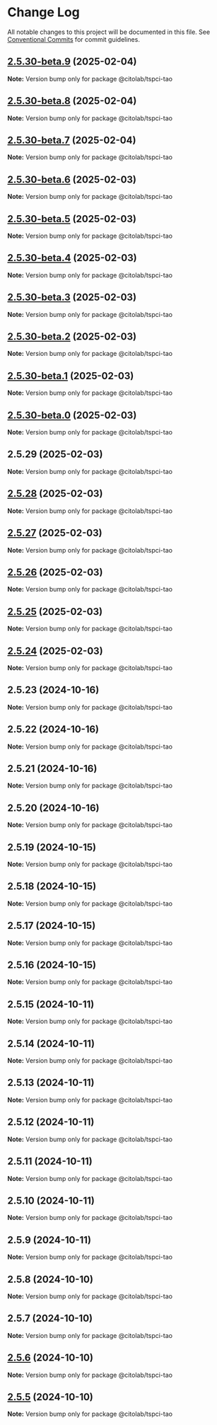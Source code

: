 # Change Log

All notable changes to this project will be documented in this file.
See [Conventional Commits](https://conventionalcommits.org) for commit guidelines.

## [2.5.30-beta.9](https://github.com/Citolab/tspci/compare/v2.5.30-beta.8...v2.5.30-beta.9) (2025-02-04)

**Note:** Version bump only for package @citolab/tspci-tao





## [2.5.30-beta.8](https://github.com/Citolab/tspci/compare/v2.5.30-beta.7...v2.5.30-beta.8) (2025-02-04)

**Note:** Version bump only for package @citolab/tspci-tao





## [2.5.30-beta.7](https://github.com/Citolab/tspci/compare/v2.5.30-beta.6...v2.5.30-beta.7) (2025-02-04)

**Note:** Version bump only for package @citolab/tspci-tao





## [2.5.30-beta.6](https://github.com/Citolab/tspci/compare/v2.5.30-beta.5...v2.5.30-beta.6) (2025-02-03)

**Note:** Version bump only for package @citolab/tspci-tao





## [2.5.30-beta.5](https://github.com/Citolab/tspci/compare/v2.5.30-beta.4...v2.5.30-beta.5) (2025-02-03)

**Note:** Version bump only for package @citolab/tspci-tao





## [2.5.30-beta.4](https://github.com/Citolab/tspci/compare/v2.5.30-beta.3...v2.5.30-beta.4) (2025-02-03)

**Note:** Version bump only for package @citolab/tspci-tao





## [2.5.30-beta.3](https://github.com/Citolab/tspci/compare/v2.5.30-beta.2...v2.5.30-beta.3) (2025-02-03)

**Note:** Version bump only for package @citolab/tspci-tao





## [2.5.30-beta.2](https://github.com/Citolab/tspci/compare/v2.5.30-beta.1...v2.5.30-beta.2) (2025-02-03)

**Note:** Version bump only for package @citolab/tspci-tao





## [2.5.30-beta.1](https://github.com/Citolab/tspci/compare/v2.5.30-beta.0...v2.5.30-beta.1) (2025-02-03)

**Note:** Version bump only for package @citolab/tspci-tao





## [2.5.30-beta.0](https://github.com/Citolab/tspci/compare/v2.5.29...v2.5.30-beta.0) (2025-02-03)

**Note:** Version bump only for package @citolab/tspci-tao





## 2.5.29 (2025-02-03)

**Note:** Version bump only for package @citolab/tspci-tao





## [2.5.28](https://github.com/Citolab/tspci/compare/v2.5.27...v2.5.28) (2025-02-03)

**Note:** Version bump only for package @citolab/tspci-tao





## [2.5.27](https://github.com/Citolab/tspci/compare/v2.5.26...v2.5.27) (2025-02-03)

**Note:** Version bump only for package @citolab/tspci-tao





## [2.5.26](https://github.com/Citolab/tspci/compare/v2.5.25...v2.5.26) (2025-02-03)

**Note:** Version bump only for package @citolab/tspci-tao





## [2.5.25](https://github.com/Citolab/tspci/compare/v2.5.24...v2.5.25) (2025-02-03)

**Note:** Version bump only for package @citolab/tspci-tao





## [2.5.24](https://github.com/Citolab/tspci/compare/v2.5.23...v2.5.24) (2025-02-03)

**Note:** Version bump only for package @citolab/tspci-tao





## 2.5.23 (2024-10-16)

**Note:** Version bump only for package @citolab/tspci-tao





## 2.5.22 (2024-10-16)

**Note:** Version bump only for package @citolab/tspci-tao





## 2.5.21 (2024-10-16)

**Note:** Version bump only for package @citolab/tspci-tao





## 2.5.20 (2024-10-16)

**Note:** Version bump only for package @citolab/tspci-tao





## 2.5.19 (2024-10-15)

**Note:** Version bump only for package @citolab/tspci-tao





## 2.5.18 (2024-10-15)

**Note:** Version bump only for package @citolab/tspci-tao





## 2.5.17 (2024-10-15)

**Note:** Version bump only for package @citolab/tspci-tao





## 2.5.16 (2024-10-15)

**Note:** Version bump only for package @citolab/tspci-tao





## 2.5.15 (2024-10-11)

**Note:** Version bump only for package @citolab/tspci-tao





## 2.5.14 (2024-10-11)

**Note:** Version bump only for package @citolab/tspci-tao





## 2.5.13 (2024-10-11)

**Note:** Version bump only for package @citolab/tspci-tao





## 2.5.12 (2024-10-11)

**Note:** Version bump only for package @citolab/tspci-tao





## 2.5.11 (2024-10-11)

**Note:** Version bump only for package @citolab/tspci-tao





## 2.5.10 (2024-10-11)

**Note:** Version bump only for package @citolab/tspci-tao





## 2.5.9 (2024-10-11)

**Note:** Version bump only for package @citolab/tspci-tao





## 2.5.8 (2024-10-10)

**Note:** Version bump only for package @citolab/tspci-tao





## 2.5.7 (2024-10-10)

**Note:** Version bump only for package @citolab/tspci-tao





## [2.5.6](https://github.com/Citolab/tspci/compare/v2.5.5...v2.5.6) (2024-10-10)

**Note:** Version bump only for package @citolab/tspci-tao





## [2.5.5](https://github.com/Citolab/tspci/compare/v2.5.4...v2.5.5) (2024-10-10)

**Note:** Version bump only for package @citolab/tspci-tao
